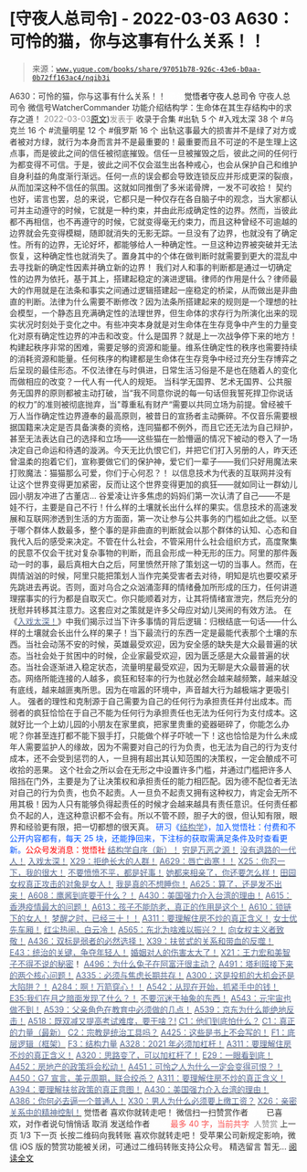 # [守夜人总司令] - 2022-03-03 A630：可怜的猫，你与这事有什么关系！！

> 来源：[`www.yuque.com/books/share/97051b78-926c-43e6-b0aa-0b72ff163ac4/nqib3i`](https://www.yuque.com/books/share/97051b78-926c-43e6-b0aa-0b72ff163ac4/nqib3i)

<ne-p id="520f42f3293818f927861ebbd5b15da4_p_0" data-lake-id="520f42f3293818f927861ebbd5b15da4_p_0"><ne-text id="ub4dbd004" style="color: rgb(51, 51, 51);">A630：可怜的猫，你与这事有什么关系！！</ne-text></ne-p> <ne-p id="0844cb7cc768c50a52353331360b718c" data-lake-id="0844cb7cc768c50a52353331360b718c"><ne-text id="uc3c34cba" ne-fontsize="12" style="color: rgb(255, 255, 255);">原创</ne-text><ne-text id="ua3c1c9d7" ne-fontsize="14">觉悟者</ne-text><ne-text id="uadc6a1b3" ne-fontsize="14">守夜人总司令</ne-text></ne-p> <ne-p id="6ffd7cec4df64cbe719e8b165bf5cf35" data-lake-id="6ffd7cec4df64cbe719e8b165bf5cf35"><ne-text id="ud23ec61b" ne-fontsize="14" ne-bold="true" style="color: rgb(51, 51, 51);">守夜人总司令</ne-text></ne-p> <ne-p id="dc72c771ef7e68fcede673ba8ebb58c3" data-lake-id="dc72c771ef7e68fcede673ba8ebb58c3"><ne-text id="u0730d300" ne-fontsize="14" style="color: rgb(51, 51, 51);">微信号</ne-text><ne-text id="u430831ee" ne-fontsize="14" style="color: rgb(51, 51, 51);">WatcherCommander</ne-text></ne-p> <ne-p id="2dac4b4a1babe35cedda2cdd96b0d641" data-lake-id="2dac4b4a1babe35cedda2cdd96b0d641"><ne-text id="ub09ddc6a" ne-fontsize="14" style="color: rgb(51, 51, 51);">功能介绍</ne-text><ne-text id="uf7036435" ne-fontsize="14" style="color: rgb(51, 51, 51);">结构学：生命体在其生存结构中的求存之道！</ne-text></ne-p> <ne-p id="5cba30bea31ad547f5fcf7355c0d5cb4" data-lake-id="5cba30bea31ad547f5fcf7355c0d5cb4"><ne-text id="u81d6ee30" style="color: rgb(140, 140, 140);">2022-03-03</ne-text>[<ne-text id="u24da3e17" ne-fontsize="14">原文</ne-text>](https://mp.weixin.qq.com/s?__biz=MzAxNDk1NjI2Mw==&mid=2247488029&idx=1&sn=619c8f4d44a3f258b852e70b77cc4351&chksm=9b8a3195acfdb883545d63fc58ef28e77a225ac1a4e3d41cc6c50cdd136a86c04bffffe2b744#rd))<ne-text id="u87163b32" ne-fontsize="14" style="color: rgb(140, 140, 140);">发表于</ne-text></ne-p> <ne-p id="6db6e75099929322ff364fa05231430b" data-lake-id="6db6e75099929322ff364fa05231430b"><ne-text id="u413ba9b8" style="color: rgb(51, 51, 51);">收录于合集</ne-text></ne-p> <ne-p id="4d1a7446f5f7c93103ebdc7a1a3c4e03" data-lake-id="4d1a7446f5f7c93103ebdc7a1a3c4e03"><ne-text id="u93b9dbf1" style="color: rgb(51, 51, 51);">#出轨 5 个</ne-text></ne-p> <ne-p id="34a3253ab8fe2bc04d2914e4eb00cdf9" data-lake-id="34a3253ab8fe2bc04d2914e4eb00cdf9"><ne-text id="u06a1f83f" style="color: rgb(51, 51, 51);">#入戏太深 38 个</ne-text></ne-p> <ne-p id="202a77453f6e3b0e65ff012fbcfe1e7c" data-lake-id="202a77453f6e3b0e65ff012fbcfe1e7c"><ne-text id="u877dfcc4" style="color: rgb(51, 51, 51);">#乌克兰 16 个</ne-text></ne-p> <ne-p id="df309b67de95d8e406c127c7702f5ad9" data-lake-id="df309b67de95d8e406c127c7702f5ad9"><ne-text id="u97ef31f0" style="color: rgb(51, 51, 51);">#流量明星 12 个</ne-text></ne-p> <ne-p id="d43c9367f88c8f3470459b3b587e4474" data-lake-id="d43c9367f88c8f3470459b3b587e4474"><ne-text id="u2fd0bdda" style="color: rgb(51, 51, 51);">#俄罗斯 16 个</ne-text></ne-p> <ne-p id="4e2fa2b7f66f6ee0772241fabf1621bc" data-lake-id="4e2fa2b7f66f6ee0772241fabf1621bc"><ne-text id="uf41022d5" style="color: rgb(51, 51, 51);">出轨这事最大的损害并不是绿了对方或者被对方绿，就行为本身而言并不是最重要的！最重要而且不可逆的不是生理上这点事，而是彼此之间的信任被彻底摧毁。信任一旦被摧毁之后，彼此之间的任何行为都变得不可信。于是，彼此之间不仅会滋生出各种戒心，也会从保护自己和维护自身利益的角度渐行渐远。任何一点的误会都会导致连锁反应并形成更深的裂痕，从而加深这种不信任的氛围。这就如同推倒了多米诺骨牌，一发不可收拾！</ne-text></ne-p> <ne-p id="0bb903aa3ae32de31c46c438b5f4afee" data-lake-id="0bb903aa3ae32de31c46c438b5f4afee"><ne-text id="uafc75b56" style="color: rgb(51, 51, 51);">契约也好，诺言也罢，总的来说，它都只是一种仅存在各自脑子中的观念，当大家都认可并主动遵守的时候，它就是一种约束，并由此形成确定性的边界。然而，当彼此都不再相信，也不再遵守的时候，它就变得毫无约束力，而且这种曾经不可逾越的边界就会先变得模糊，随即就消失的无影无踪。一旦没有了边界，也就没有了确定性。所有的边界，无论好坏，都能够给人一种确定性。一旦这种边界被突破并无法恢复，这种确定性也就消失了。置身其中的个体在做判断时就需要到更大的混乱中去寻找新的确定性因素并确立新的边界！</ne-text></ne-p> <ne-p id="7f5bf80edc6316646391cd0f4c534b1f" data-lake-id="7f5bf80edc6316646391cd0f4c534b1f"><ne-text id="u0a385e7a" style="color: rgb(51, 51, 51);">我们对人和事的判断都是通过一切确定性的边界为依托，基于其上，搭建起稳定的演进逻辑。律师的作用是什么？律师最大的作用就是在法条和事实之间通过逻辑搭建起一座稳定的桥梁，从而做出是非曲直的判断。法律为什么需要不断修改？因为法条所搭建起来的规则是一个理想的社会模型，一个静态且充满确定性的法理世界，但生命体的求存行为所演化出来的现实状况时刻处于变化之中。有些冲突本身就是对生命体在生存竞争中产生的力量变化对原有确定性边界的冲击和改变。什么是国界？就是上一次战争停下来的地方！</ne-text></ne-p> <ne-p id="5df09e3af8b66c386f827df89025b2ed" data-lake-id="5df09e3af8b66c386f827df89025b2ed"><ne-text id="u8553e8f1" style="color: rgb(51, 51, 51);">构建起秩序非常的困难，需要足够的资源和能量。维系住确定性的秩序也需要持续的消耗资源和能量。任何秩序的构建都是生命体在生存竞争中经过充分生存博弈之后呈现的最佳形态。不仅法律在与时俱进，日常生活习俗是不是也在随着人的变化而做相应的改变？一代人有一代人的规矩。</ne-text></ne-p> <ne-p id="6bbaf94fb5dad4d61ad691ce77c5197d" data-lake-id="6bbaf94fb5dad4d61ad691ce77c5197d"><ne-text id="u5b8cf484" style="color: rgb(51, 51, 51);">当科学无国界、艺术无国界、公共服务无国界的原则都被主动打破，当“我不同意你说的每一句话但我誓死捍卫你说话的权力”的准则被彻底抛弃，当"尊重私有财产“需要以共同立场为前提。曾经被千万人当作确定性边界遵奉的最高原则，被昔日的宣扬者主动撕碎。不仅音乐需要根据国籍来决定是否具备演奏的资格，连同猫都不例外，而且它还无法为自己辩护，甚至无法表达自己的选择和立场——这些猫在一脸懵逼的情况下被动的卷入了一场决定自己命运和待遇的漩涡。今天无比仇恨它们，并把它们打入另册的人，昨天还曾温柔的抱着它们，宣称要做它们的保护神，爱它们一辈子——我们只好用魔法来打败魔法：猫猫那么可爱，你们于心何忍？！</ne-text></ne-p> <ne-p id="d9fff85a52e02e0db87df3d3eabd4d1e" data-lake-id="d9fff85a52e02e0db87df3d3eabd4d1e"><ne-text id="ud9bb81ab" style="color: rgb(51, 51, 51);">以信息技术为代表的互联网并没有让这个世界变得更加紧密，反而让这个世界变得更加的疯狂——就如同让一群幼儿园小朋友冲进了古董店… 谷爱凌让许多焦虑的妈妈们第一次认清了自己——不是娃不行，主要是自己不行！什么样的土壤就长出什么样的果实。信息技术的高速发展和互联网渗透到生活的方方面面，第一次让参与公共事务的门槛如此之低。以至于哪个群体人数最多，整个事的是非曲直的判断就会以那个群体的认知、心态和自我代入后的感受来决定。不管在什么社会，不管采用什么社会组织方式，高度聚集的民意不仅会干扰对复杂事物的判断，而且会形成一种无形的压力。阿里的那件轰动一时的事，最后真相大白之后，阿里愤然开除了策划这一切的当事人。然而，在舆情汹汹的时候，阿里只能把策划人当作完美受害者去对待，明知是坑也要咬紧牙先跳进去再说。否则，面对乌合之众汹涌澎拜的情绪叠加所形成的压力，任何讲道理摆事实的行为都是自取灭亡。你只能顺着对方，让其将情绪宣泄完，然后充分的抚慰并转移其注意力。这套应对之策就是许多父母应对幼儿哭闹的有效方法。</ne-text></ne-p> <ne-p id="36c2706f77af751d9d40df75033ad773" data-lake-id="36c2706f77af751d9d40df75033ad773"><ne-text id="ueeaed3aa" style="color: rgb(51, 51, 51);">在《</ne-text>[<ne-text id="u9bead758" style="color: rgb(87, 107, 149);">入戏太深！</ne-text>](http://mp.weixin.qq.com/s?__biz=MzAxNDk1NjI2Mw==&mid=2247487984&idx=1&sn=276185c4fdbe1fc66bd1bb24b169c1f6&chksm=9b8a3278acfdbb6e68f9fed9df39f502057711afbe9ed0f4c5bf89a1ae57382eae78bc8741e6&scene=21#wechat_redirect)<ne-text id="uab720b3c" style="color: rgb(51, 51, 51);">》中我们揭示过当下许多事情的背后逻辑：归根结底一句话——什么样的土壤就会长出什么样的果子！当下最流行的东西一定是最能代表那个土壤的东西。当社会动荡不安的时候，英雄最受欢迎，因为安全感的缺失是大众最普遍的状态。当社会处于贫困中的时候，企业家最受欢迎，因为匮乏感是大众最普遍的状态。当社会逐渐进入稳定状态，流量明星最受欢迎，因为无聊是大众最普遍的状态。网络所能连接的人越多，疯狂和轻率的行为也就必然会越来越频繁，越来越没有底线，越来越匪夷所思。因为在喧嚣的环境中，声音越大行为越极端才更吸引人。</ne-text></ne-p> <ne-p id="7ee505ffa13d37ddb45052e2ddf26347" data-lake-id="7ee505ffa13d37ddb45052e2ddf26347"><ne-text id="u909c0ff4" style="color: rgb(51, 51, 51);">强者的理性和克制源于自己需要为自己的任何行为承担责任并付出成本。而弱者的疯狂恰恰在于自己不能为任何行为承担责任也无法为任何行为支付成本。这就好比一个上幼儿园的小朋友在家里疯，把家里贵重的瓷器砸碎了，你能怎么办呢？你甚至连打都不能下狠手打，只能做个样子吓唬一下！这也恰恰是为什么未成年人需要监护人的缘故，因为不需要对自己的行为负责，也无法为自己的行为支付成本，还不会受到惩罚的人，一旦拥有超出其认知范围的决策权，一定会酿成不可收拾的恶果。</ne-text></ne-p> <ne-p id="55b5a795d724a3ddc9a06f91112d7745" data-lake-id="55b5a795d724a3ddc9a06f91112d7745"><ne-text id="u9a6a805c" style="color: rgb(51, 51, 51);">这个社会之所以会在无形之中设置许多门槛，并通过门槛把许多人阻挡在门外，主要是为了让决策权和承担责任的能力相匹配。因为德不配位者无法对自己的行为负责，也负不起责。人一旦负不起责又拥有这种权力，肯定会无所不用其极！因为人只有能够负得起责任的时候才会越来越具有责任意识。任何责任都负不起的人，连这种意识都不会有。所以不管不顾，胆子大的很，但认知有限，眼界和经验更有限，把一切都想的很天真。</ne-text></ne-p> <ne-p id="2a0c200125d819f328b4acfa6b80076d" data-lake-id="2a0c200125d819f328b4acfa6b80076d"><ne-text id="udccfc202" ne-bold="true" style="color: rgb(0, 82, 255);">研习《</ne-text>[<ne-text id="u9c358f31" ne-bold="true" style="color: rgb(87, 107, 149);">结构学</ne-text>](https://mp.weixin.qq.com/mp/appmsgalbum?action=getalbum&album_id=1318317199878225920&__biz=MzAxNDk1NjI2Mw==#wechat_redirect)<ne-text id="u8a9f02c6" ne-bold="true" style="color: rgb(0, 82, 255);">》，加入觉悟社：付费和不公开内容都有，每天 25 块，还能挣回来，下注标的获取需满足条件及时查看更新。</ne-text><ne-text id="u20dcc651" ne-bold="true" style="color: rgb(255, 0, 0);">公众号发消息：觉悟社</ne-text></ne-p>  <ne-p id="aeb85db90de8a4fb8e751821fc8b4bd9" data-lake-id="aeb85db90de8a4fb8e751821fc8b4bd9"><ne-card data-card-name="image" data-card-type="inline" id="wf4Tv" data-event-boundary="card" style="color: rgb(51, 51, 51);"><ne-p id="e754ba1e2df55728c5d4883c30a10b8c" data-lake-id="e754ba1e2df55728c5d4883c30a10b8c">[<ne-text id="u1e559414" ne-bold="true" style="color: rgb(87, 107, 149);">结构学自序（新）！</ne-text>](http://mp.weixin.qq.com/s?__biz=MzIzMDYwOTM0Mg==&mid=2247485283&idx=1&sn=aa2b8554b8e5040f8f959636feaa06a3&chksm=e8b19fb2dfc616a430aa381b8da0815311244e694a69809cd92d0602ac34cfe5f1f419b3745e&scene=21#wechat_redirect)</ne-p> <ne-p id="731a10e8ee47ba465cd5047ccc023e36" data-lake-id="731a10e8ee47ba465cd5047ccc023e36">[<ne-text id="u943d32a9" style="color: rgb(87, 107, 149);">穷是万恶之源！</ne-text>](http://mp.weixin.qq.com/s?__biz=MzAxNDk1NjI2Mw==&mid=2247483823&idx=1&sn=e54ebe9891b302dc0bf1815c76ccf8b7&chksm=9b8a2227acfdab31a05e273addd9159d4b8263d58d3c58bf214841c8189157519719c3427306&scene=21#wechat_redirect)</ne-p> <ne-p id="eb189b3096fd426f812d4ab6ba824afd" data-lake-id="eb189b3096fd426f812d4ab6ba824afd">[<ne-text id="u0fd405b6" style="color: rgb(87, 107, 149);">没有退路的一代人！</ne-text>](http://mp.weixin.qq.com/s?__biz=MzAxNDk1NjI2Mw==&mid=2247486533&idx=1&sn=a0d5cce0656aad467148e0642eb85a00&chksm=9b8a2fcdacfda6db79857186e953a089baf1fb678b2b071cf101c5a26e7fb9768474c94243ca&scene=21#wechat_redirect)</ne-p> <ne-p id="c6b21d97b96cefceaad362975cdf49c9" data-lake-id="c6b21d97b96cefceaad362975cdf49c9">[<ne-text id="u69c502ad" style="color: rgb(87, 107, 149);">入戏太深！</ne-text>](http://mp.weixin.qq.com/s?__biz=MzAxNDk1NjI2Mw==&mid=2247487984&idx=1&sn=276185c4fdbe1fc66bd1bb24b169c1f6&chksm=9b8a3278acfdbb6e68f9fed9df39f502057711afbe9ed0f4c5bf89a1ae57382eae78bc8741e6&scene=21#wechat_redirect)</ne-p> <ne-p id="76486a221db296df08873948774b4d85" data-lake-id="76486a221db296df08873948774b4d85">[<ne-text id="uc746033d" style="color: rgb(87, 107, 149);">X29：拒绝长大的人群！</ne-text>](http://mp.weixin.qq.com/s?__biz=MzAxNDk1NjI2Mw==&mid=2247487734&idx=1&sn=406322eea52d5ed24ebaf979fdf714c1&chksm=9b8a337eacfdba688c7e6a511a417ec4d9a03b13d1bdb5c91e6ef37e9a7b747460354e0b0e8e&scene=21#wechat_redirect)</ne-p> <ne-p id="40303a3002c1bf21d1f7d3f2e106de21" data-lake-id="40303a3002c1bf21d1f7d3f2e106de21">[<ne-text id="u1ada1400" style="color: rgb(87, 107, 149);">A629：唇亡齿寒！！</ne-text>](http://mp.weixin.qq.com/s?__biz=MzAxNDk1NjI2Mw==&mid=2247488002&idx=1&sn=2bc6a839026786526244b30eee446608&chksm=9b8a318aacfdb89ca6cf38266047c892293a5fe4e767b883a7626a5a523e8b6d50d35e1e2b7f&scene=21#wechat_redirect)</ne-p> <ne-p id="b1bda57fe473ca351ffe4e96c6f97ebf" data-lake-id="b1bda57fe473ca351ffe4e96c6f97ebf">[<ne-text id="u7262b8d1" ne-bold="true" style="color: rgb(87, 107, 149);">X25：你忍一下，我的很大！</ne-text>](http://mp.weixin.qq.com/s?__biz=MzAxNDk1NjI2Mw==&mid=2247487691&idx=1&sn=25bf18fb0375ec81c4b02f06b4829131&chksm=9b8a3343acfdba55113abce1ada59a203e08f7fee28d62767bfede2ce6e1bf3ace451af06adf&scene=21#wechat_redirect)</ne-p> <ne-p id="30e748eff9035a6ec7e98f83d6619d51" data-lake-id="30e748eff9035a6ec7e98f83d6619d51">[<ne-text id="u5ca49da6" ne-bold="true" style="color: rgb(87, 107, 149);">不要愤愤不平，都是好事！</ne-text>](http://mp.weixin.qq.com/s?__biz=MzAxNDk1NjI2Mw==&mid=2247487130&idx=1&sn=b21138d85455f5692aaf039038c78342&chksm=9b8a2d12acfda404a2b67fe4d446ee0f2805ad64a8b8004902934600fd731191e140df6ac19a&scene=21#wechat_redirect)</ne-p> <ne-p id="bc92365e8ff1c471e53b24513a4b4f2b" data-lake-id="bc92365e8ff1c471e53b24513a4b4f2b">[<ne-text id="u94a551e9" ne-bold="true" style="color: rgb(87, 107, 149);">她都来相亲了，你还要怎么样！</ne-text>](http://mp.weixin.qq.com/s?__biz=MzAxNDk1NjI2Mw==&mid=2247486952&idx=1&sn=698aec6916d2eca5e758c25c4c634346&chksm=9b8a2e60acfda776b80a4f2f0d5c2fe4921fc821cdf029fa9d2fdc52fd708fc5a0b980d5d3d0&scene=21#wechat_redirect)</ne-p> <ne-p id="5e18e782dd64766e86f48039ebc3cd7b" data-lake-id="5e18e782dd64766e86f48039ebc3cd7b">[<ne-text id="u99e503ea" ne-bold="true" style="color: rgb(87, 107, 149);">田园女权真正攻击的对象是女人！</ne-text>](http://mp.weixin.qq.com/s?__biz=MzIzMDYwOTM0Mg==&mid=2247486412&idx=1&sn=5dd3e8b2a759838d739e6d61ebab2eab&chksm=e8b1931ddfc61a0bf6f81cd2a9a9232ea8ce86528a8eea66c6635180e8678b819ebb38b4cb86&scene=21#wechat_redirect)</ne-p> <ne-p id="16bc1c90374019a7c71e82437e043f0f" data-lake-id="16bc1c90374019a7c71e82437e043f0f">[<ne-text id="u735ad202" style="color: rgb(87, 107, 149);">我是真的不想睡你！</ne-text>](http://mp.weixin.qq.com/s?__biz=MzAxNDk1NjI2Mw==&mid=2247487023&idx=1&sn=66d63e9f199deee86afff0f76a959c91&chksm=9b8a2da7acfda4b17ebf27c87c446049d0b8c557303b850a69ac971d8cdfcc91e41c0e6d3fcb&scene=21#wechat_redirect)</ne-p> <ne-p id="a3d0d872b49a30cf93e089045741030f" data-lake-id="a3d0d872b49a30cf93e089045741030f">[<ne-text id="u786dc737" style="color: rgb(87, 107, 149);">A625：算了，还是发不出来！</ne-text>](http://mp.weixin.qq.com/s?__biz=MzAxNDk1NjI2Mw==&mid=2247487977&idx=1&sn=83a4d537e28179a0d42a336b85887ad2&chksm=9b8a3261acfdbb77501a7b03e6f73dbe48a619a00c8248765b96d8a8e3fde46ae910c0e74d78&scene=21#wechat_redirect)</ne-p> <ne-p id="7b41c53e46b2afc46ccbd14d857b2a5c" data-lake-id="7b41c53e46b2afc46ccbd14d857b2a5c">[<ne-text id="u1179d961" ne-bold="true" style="color: rgb(87, 107, 149);">A608：鹰酱到底要干什么？！</ne-text>](http://mp.weixin.qq.com/s?__biz=MzAxNDk1NjI2Mw==&mid=2247487921&idx=1&sn=926fce56b2c5e3254a86e76db23f3889&chksm=9b8a3239acfdbb2ff9b21b311f3433485f77c1122f920b2a3e3e2df4c7f2cefbbb3caa144e74&scene=21#wechat_redirect)</ne-p> <ne-p id="2498bdacb357d0507f9b821ee9467dd6" data-lake-id="2498bdacb357d0507f9b821ee9467dd6">[<ne-text id="uc206a9de" ne-bold="true" style="color: rgb(87, 107, 149);">A430：美国强力介入台湾的理由！</ne-text>](http://mp.weixin.qq.com/s?__biz=MzIzMDYwOTM0Mg==&mid=2247486587&idx=1&sn=e14d4403bb13c441596f09add1b5f27c&chksm=e8b194aadfc61dbcab0c1d70249910161f8c77b0163ac8278dfe5c2f817d2bb2a3ac3e7ddf89&scene=21#wechat_redirect)</ne-p> <ne-p id="f90deecc5922cd98d1bdee6771668e7b" data-lake-id="f90deecc5922cd98d1bdee6771668e7b">[<ne-text id="u241619e0" style="color: rgb(87, 107, 149);">A615：香港疫情最大的问题！</ne-text>](http://mp.weixin.qq.com/s?__biz=MzIzMDYwOTM0Mg==&mid=2247487032&idx=1&sn=285203d189979ccdc43a179a70015a7c&chksm=e8b196e9dfc61fff80a766e4f9b7d3751ea07edc5dc634e9a72d932ad5bcbe13dd62aab971d2&scene=21#wechat_redirect)</ne-p> <ne-p id="526221cec7cff7c208ac202d66ec1d55" data-lake-id="526221cec7cff7c208ac202d66ec1d55">[<ne-text id="u00df080e" ne-bold="true" style="color: rgb(87, 107, 149);">A613：孩子不能防老，真正的作用是这个！</ne-text>](http://mp.weixin.qq.com/s?__biz=MzIzMDYwOTM0Mg==&mid=2247487023&idx=1&sn=3370d17aaf4a8f046e2ebaa995200c87&chksm=e8b196fedfc61fe84dbfe4353d88b51f3077fc0ff82a1446e52742bce73e561b0e8ff1d113a3&scene=21#wechat_redirect)</ne-p> <ne-p id="8b39a0f6d277fed6a07f728c96a2e866" data-lake-id="8b39a0f6d277fed6a07f728c96a2e866">[<ne-text id="ua38127f5" style="color: rgb(87, 107, 149);">A610：锁链下的女人！</ne-text>](http://mp.weixin.qq.com/s?__biz=MzIzMDYwOTM0Mg==&mid=2247487017&idx=1&sn=15141e99a4d301e876545d4c7fdaac94&chksm=e8b196f8dfc61feee1de6b14ce74c2cf712b6d598a09c505a42b7b970267c3100769960def05&scene=21#wechat_redirect)</ne-p> <ne-p id="175d47b96c5afb14b3889e1d4d246c9e" data-lake-id="175d47b96c5afb14b3889e1d4d246c9e">[<ne-text id="u88540898" ne-bold="true" style="color: rgb(87, 107, 149);">梦醒之时，已经三十！</ne-text>](http://mp.weixin.qq.com/s?__biz=MzIzMDYwOTM0Mg==&mid=2247484378&idx=1&sn=e3a058584a13d7a5267315113964280d&chksm=e8b19b0bdfc6121df4af4b77d2d826fd0f4132ccfdee48132ce8cf86eb1ba45b898be83d1dc7&scene=21#wechat_redirect)[<ne-text id="u937cee2e" style="color: rgb(87, 107, 149);">！</ne-text>](http://mp.weixin.qq.com/s?__biz=MzAxNDk1NjI2Mw==&mid=2247486952&idx=1&sn=698aec6916d2eca5e758c25c4c634346&chksm=9b8a2e60acfda776b80a4f2f0d5c2fe4921fc821cdf029fa9d2fdc52fd708fc5a0b980d5d3d0&scene=21#wechat_redirect)</ne-p> <ne-p id="419617a5b324d41f7b6f1d3511efdbc5" data-lake-id="419617a5b324d41f7b6f1d3511efdbc5">[<ne-text id="u33a78859" ne-bold="true" style="color: rgb(87, 107, 149);">A311：要理解住房不炒的真正含义！</ne-text>](http://mp.weixin.qq.com/s?__biz=MzIzMDYwOTM0Mg==&mid=2247484959&idx=1&sn=090583ec50bfd9febec1de463c2672f6&chksm=e8b19ecedfc617d8629080f6745c8de013cfe875de26eef6767b2d5c10782650223ed15f807b&scene=21#wechat_redirect)</ne-p> <ne-p id="2789156259b9e9e9ac7bfd3794476b92" data-lake-id="2789156259b9e9e9ac7bfd3794476b92">[<ne-text id="u90a7acb0" style="color: rgb(87, 107, 149);">女士优先车厢！</ne-text>](http://mp.weixin.qq.com/s?__biz=MzAxNDk1NjI2Mw==&mid=2247487729&idx=1&sn=eb26eb14541fcabb690d3ad4556d6ac0&chksm=9b8a3379acfdba6f1fb9bf4c1884dea0da63edaa02a088ce8bb554aa9b1cf845897e7a22f6fd&scene=21#wechat_redirect)</ne-p> <ne-p id="73004214d565b0f553285a9ab2dd556f" data-lake-id="73004214d565b0f553285a9ab2dd556f">[<ne-text id="u6940d879" ne-bold="true" style="color: rgb(87, 107, 149);">红尘热闹，白云冷！</ne-text>](http://mp.weixin.qq.com/s?__biz=MzAxNDk1NjI2Mw==&mid=2247486913&idx=1&sn=6b387c24eb6d5e30ed150e13eded77a1&chksm=9b8a2e49acfda75fdfcfe0a7770792cdd85568a9ecb1bd9b67508b29df853aaba08bf27356d5&scene=21#wechat_redirect)</ne-p> <ne-p id="97cc37f626c92b89e99409f266e61bc3" data-lake-id="97cc37f626c92b89e99409f266e61bc3">[<ne-text id="u6f78f326" style="color: rgb(87, 107, 149);">A565：东北为啥难以振兴？！</ne-text>](http://mp.weixin.qq.com/s?__biz=MzAxNDk1NjI2Mw==&mid=2247487834&idx=1&sn=15ef2b4f3f81c4a67f5bc0256f5cb776&chksm=9b8a32d2acfdbbc4cd9c76535f994c4bb53ad6b3e74f367231b7e7465a88541ec7bb77237c42&scene=21#wechat_redirect)</ne-p> <ne-p id="f0f283321efbe82a311782ee0b126106" data-lake-id="f0f283321efbe82a311782ee0b126106">[<ne-text id="u06bcfbe0" style="color: rgb(87, 107, 149);">向女权主义者致敬！</ne-text>](http://mp.weixin.qq.com/s?__biz=MzIzMDYwOTM0Mg==&mid=2247485914&idx=1&sn=cb260e0cec6b1e24661013278d412581&chksm=e8b1910bdfc6181d9f5f293493e2505dcec25647d0521d5ec62f92be5e32c04d0927583b6eb1&scene=21#wechat_redirect)</ne-p> <ne-p id="d08a5b03314c3683a40d7ece7fd57a05" data-lake-id="d08a5b03314c3683a40d7ece7fd57a05">[<ne-text id="u6ac19568" ne-bold="true" style="color: rgb(87, 107, 149);">A436：双标是弱者的必然选择！</ne-text>](http://mp.weixin.qq.com/s?__biz=MzIzMDYwOTM0Mg==&mid=2247485909&idx=1&sn=c64a96a6f11c7ff756ce005441035200&chksm=e8b19104dfc61812546950789d22fe83ba04b34c72337fb6dc6041ec4dfa6c2c9ec3005f80c5&scene=21#wechat_redirect)</ne-p> <ne-p id="c6638a6eb4f8ce7fced01808c26c93b8" data-lake-id="c6638a6eb4f8ce7fced01808c26c93b8">[<ne-text id="u2885af64" style="color: rgb(87, 107, 149);">X39：扶贫式的关系和带血的反噬！</ne-text>](http://mp.weixin.qq.com/s?__biz=MzAxNDk1NjI2Mw==&mid=2247487823&idx=1&sn=2add0df28f12101176ece7bbdd18f01b&chksm=9b8a32c7acfdbbd1c06dcbfe21683ef82c6770a1ca7f1035833f7a6683dba546fced92103560&scene=21#wechat_redirect)</ne-p> <ne-p id="4ce4c927156768395a7a5691959cda56" data-lake-id="4ce4c927156768395a7a5691959cda56">[<ne-text id="u51f2078f" style="color: rgb(87, 107, 149);">E43：统治的关键，争夺年轻人！</ne-text>](http://mp.weixin.qq.com/s?__biz=MzAxNDk1NjI2Mw==&mid=2247487815&idx=1&sn=84f963d6fb37f4f4ae70bb92b60488ae&chksm=9b8a32cfacfdbbd9aeb7089e2d38899684a97159afe1b1f220e3ca472cc321442bf52e5606dd&scene=21#wechat_redirect)</ne-p> <ne-p id="93e2723c5f5370d486aff3daf216255e" data-lake-id="93e2723c5f5370d486aff3daf216255e">[<ne-text id="u1291b5a4" style="color: rgb(87, 107, 149);">婚姻对人的伤害太大了！</ne-text>](http://mp.weixin.qq.com/s?__biz=MzAxNDk1NjI2Mw==&mid=2247487796&idx=1&sn=d28ec342a60e8f8e74c96b548770eb7d&chksm=9b8a32bcacfdbbaaa3c33780116e1353dadb8f5bcdc93ce019a77554980c845e8319c4f432b4&scene=21#wechat_redirect)</ne-p> <ne-p id="4b82443c31d198d940f1438d72f86515" data-lake-id="4b82443c31d198d940f1438d72f86515">[<ne-text id="u5e27d7d3" style="color: rgb(87, 107, 149);">X21：王力宏和美智子不得不说的秘密</ne-text>](http://mp.weixin.qq.com/s?__biz=MzAxNDk1NjI2Mw==&mid=2247487666&idx=1&sn=433b7a0997c277c09f3605796de5551e&chksm=9b8a333aacfdba2c584b5a5d0dacbd731be4e8789e0f949f8b2ea15507f108b465eb9e3ceafb&scene=21#wechat_redirect)<ne-text id="u736a57aa" style="color: rgb(51, 51, 51);">！</ne-text></ne-p> <ne-p id="fc8512f22a72d2e79d77506f3cf2fab3" data-lake-id="fc8512f22a72d2e79d77506f3cf2fab3">[<ne-text id="ue176e8c3" ne-bold="true" style="color: rgb(87, 107, 149);">A496：为什么兔子在阿富汗很主动？</ne-text>](http://mp.weixin.qq.com/s?__biz=MzIzMDYwOTM0Mg==&mid=2247486278&idx=1&sn=40d09857088bebd3c70bec1c7a500f06&chksm=e8b19397dfc61a810125242c8e395330f934390eb50bd54053ecd3f31ddc91de4e429c0f693a&scene=21#wechat_redirect)</ne-p> <ne-p id="b76d7fd49b0d062556573ff7ddf3abfc" data-lake-id="b76d7fd49b0d062556573ff7ddf3abfc">[<ne-text id="u8305079b" ne-bold="true" style="color: rgb(87, 107, 149);">A491：塔利班接下来的两个核心问题！</ne-text>](http://mp.weixin.qq.com/s?__biz=MzAxNDk1NjI2Mw==&mid=2247487097&idx=1&sn=fd7abf4ba489928b7b810d20cbec7dc9&chksm=9b8a2df1acfda4e7ce05f7c03df131e9d266d960945c436b89b871744b21cc352bf3cb668486&scene=21#wechat_redirect)</ne-p> <ne-p id="73fbd40fc4b596cc45a80f8b122d39e9" data-lake-id="73fbd40fc4b596cc45a80f8b122d39e9">[<ne-text id="uafd42daa" ne-bold="true" style="color: rgb(87, 107, 149);">A335：必须与焦虑长期共存！</ne-text>](http://mp.weixin.qq.com/s?__biz=MzIzMDYwOTM0Mg==&mid=2247485165&idx=1&sn=f3f0957c63fa549b288f00c8b117162e&chksm=e8b19e3cdfc6172a188000afd2b522144a04ba774169824cad2067d93b5365537ff0644f6b9f&scene=21#wechat_redirect)</ne-p> <ne-p id="2415574e180ab32b6a4e1b719c9a6c8d" data-lake-id="2415574e180ab32b6a4e1b719c9a6c8d">[<ne-text id="u68e9c1ba" ne-bold="true" style="color: rgb(87, 107, 149);">A300：这是投机的大机会还是大陷阱？！</ne-text>](http://mp.weixin.qq.com/s?__biz=MzIzMDYwOTM0Mg==&mid=2247484882&idx=1&sn=b103029f41e3aede94e1a45d035cd9ac&chksm=e8b19d03dfc614153863f37ca3f9204b451e2c02ad5ca8680c120e2458e628e5329c76b2d42c&scene=21#wechat_redirect)</ne-p> <ne-p id="b02c1d1fe9a8db2db7763bbedf03e91f" data-lake-id="b02c1d1fe9a8db2db7763bbedf03e91f">[<ne-text id="u375427c7" ne-bold="true" style="color: rgb(87, 107, 149);">A284：啊！万箭穿心！！</ne-text>](http://mp.weixin.qq.com/s?__biz=MzIzMDYwOTM0Mg==&mid=2247484966&idx=1&sn=a814f2c1b14425d45f9921f7c08bcec5&chksm=e8b19ef7dfc617e131146f6675328e5088faaae0daa64da92af48b28c8cf19aedceb7a43e40b&scene=21#wechat_redirect)</ne-p> <ne-p id="a21a8f041b2c5d82588d4d9a85814f8e" data-lake-id="a21a8f041b2c5d82588d4d9a85814f8e">[<ne-text id="ua2d563f0" ne-bold="true" style="color: rgb(87, 107, 149);">A542：从现在开始，抓紧手中的钱！</ne-text>](http://mp.weixin.qq.com/s?__biz=MzIzMDYwOTM0Mg==&mid=2247486640&idx=1&sn=a96afa7d2b698e33240735ea8d7671f7&chksm=e8b19461dfc61d77a4afce11ecc7558b8d7ff5d495a78bcb609e3eed5c70bcbed5f3d6a66023&scene=21#wechat_redirect)</ne-p> <ne-p id="2ca1e0e69d57761bb23c1674a7acd547" data-lake-id="2ca1e0e69d57761bb23c1674a7acd547">[<ne-text id="u54f9a221" ne-bold="true" style="color: rgb(87, 107, 149);">E35:我们在月之暗面发现了什么？！</ne-text>](http://mp.weixin.qq.com/s?__biz=MzIzMDYwOTM0Mg==&mid=2247486632&idx=1&sn=170aeff87eb36dce354c8b2437f4b27f&chksm=e8b19479dfc61d6f08e6492954a528f20387fe2fa925747cf2b504d2bc69084f24495e972e41&scene=21#wechat_redirect)</ne-p> <ne-p id="488519ddb85a93919ee30b0bf806b1e4" data-lake-id="488519ddb85a93919ee30b0bf806b1e4">[<ne-text id="u37d1b429" style="color: rgb(87, 107, 149);">不要沉迷于抽象的东西！</ne-text>](http://mp.weixin.qq.com/s?__biz=MzAxNDk1NjI2Mw==&mid=2247487527&idx=1&sn=e24c2dd98e5f9883c8dce2a1e7bb80df&chksm=9b8a33afacfdbab921e90b3eafc3618176a35da53c53bb51f2ef2f9a98e87d05949a4b0ad69b&scene=21#wechat_redirect)</ne-p> <ne-p id="608015a5cb07b8ba5d600b8dd59f9e2b" data-lake-id="608015a5cb07b8ba5d600b8dd59f9e2b">[<ne-text id="u6cc83fa7" ne-bold="true" style="color: rgb(87, 107, 149);">A543：元宇宙也做不到！</ne-text>](http://mp.weixin.qq.com/s?__biz=MzAxNDk1NjI2Mw==&mid=2247487476&idx=1&sn=2e2f159d365f00117f8fd47d3ca062f9&chksm=9b8a2c7cacfda56a80b9243d42bc5faabe4622c27fb4f3edad16ca5de7242a9c1345056ee461&scene=21#wechat_redirect)</ne-p> <ne-p id="1c1a63dc9c4d3a19cb593eb47ab35acb" data-lake-id="1c1a63dc9c4d3a19cb593eb47ab35acb">[<ne-text id="u73b9145e" ne-bold="true" style="color: rgb(87, 107, 149);">A539：父亲角色在教育中必须做的几点！</ne-text>](http://mp.weixin.qq.com/s?__biz=MzAxNDk1NjI2Mw==&mid=2247487582&idx=1&sn=f4bac1092e8f45f6a86e662d8a68d556&chksm=9b8a33d6acfdbac0b4e01232406db5e9a315180b66b1bc830f17231f167d515d33408ff727b6&scene=21#wechat_redirect)</ne-p> <ne-p id="f2c093f44593a5b0a0131ff9956a7581" data-lake-id="f2c093f44593a5b0a0131ff9956a7581">[<ne-text id="udeada7f1" ne-bold="true" style="color: rgb(87, 107, 149);">A539：京东为什么能绝地反击！</ne-text>](http://mp.weixin.qq.com/s?__biz=MzIzMDYwOTM0Mg==&mid=2247486752&idx=1&sn=3a967e3288db5b7d924e36914086e534&chksm=e8b195f1dfc61ce7c971386eb678d7da286167d0f52fdd51989049844b0a550cc58e00552d2e&scene=21#wechat_redirect)</ne-p> <ne-p id="2fd68b7047f9da225a91d4632f03d376" data-lake-id="2fd68b7047f9da225a91d4632f03d376">[<ne-text id="u1fef9935" ne-bold="true" style="color: rgb(87, 107, 149);">A518：既双减又提高考试难度，要干啥？!</ne-text>](http://mp.weixin.qq.com/s?__biz=MzIzMDYwOTM0Mg==&mid=2247486528&idx=1&sn=837ef39e3c0b47ac84d5096690555ae7&chksm=e8b19491dfc61d87292daf575c1e7c95b3f0543f313b65c7ad4ab369603833704304ec7451d7&scene=21#wechat_redirect)</ne-p> <ne-p id="9e0df9a75abbbbf016ac48b88f0c0d06" data-lake-id="9e0df9a75abbbbf016ac48b88f0c0d06">[<ne-text id="u1ae80d24" style="color: rgb(87, 107, 149);">C1：他们到底怕什么？</ne-text>](http://mp.weixin.qq.com/s?__biz=MzAxNDk1NjI2Mw==&mid=2247483898&idx=1&sn=1b0a50386e9e89d2750dec717236f0aa&chksm=9b8a2272acfdab64235b35ee5e91b8cac6172144207251636e1345fc570aa1601f59eff7f442&scene=21#wechat_redirect)</ne-p> <ne-p id="31dcd53b5a42948784f69f26e06589d5" data-lake-id="31dcd53b5a42948784f69f26e06589d5">[<ne-text id="u6c422f01" style="color: rgb(87, 107, 149);">C1：真正的力量（最新）</ne-text>](http://mp.weixin.qq.com/s?__biz=MzAxNDk1NjI2Mw==&mid=2247485209&idx=1&sn=d7b335d2c9632363c72de85ce7834b3e&chksm=9b8a2491acfdad87ae308d74534ec4def57980a2b1db88ffe56ac03e4d76ea55e7eab2343097&scene=21#wechat_redirect)</ne-p> <ne-p id="f62c9555548ddf9d6e5d2d0232da07f4" data-lake-id="f62c9555548ddf9d6e5d2d0232da07f4">[<ne-text id="u6d496f65" style="color: rgb(87, 107, 149);">C2：宗教是统治工具吗？</ne-text>](http://mp.weixin.qq.com/s?__biz=MzAxNDk1NjI2Mw==&mid=2247483901&idx=1&sn=f5d9f8c7bd84370c79adae921351e813&chksm=9b8a2275acfdab63fde093d76ff82e01d0e2fd43ea675f77fd17fd51a15873d4d10499f5338d&scene=21#wechat_redirect)</ne-p> <ne-p id="45298d9e92f19b3022638eecbaccd630" data-lake-id="45298d9e92f19b3022638eecbaccd630">[<ne-text id="u26ca6fc4" ne-bold="true" style="color: rgb(87, 107, 149);">A425：这些是书上不会写的！</ne-text>](http://mp.weixin.qq.com/s?__biz=MzIzMDYwOTM0Mg==&mid=2247485662&idx=1&sn=1a8617a9ebd44891c112f3b3f6762f8a&chksm=e8b1900fdfc6191942a3ec1399a47af7cd44582c369a4e6211b0bd114d934785bf0c20fc09ab&scene=21#wechat_redirect)</ne-p> <ne-p id="3d2fa03ce7e5058307e99f38e271b08c" data-lake-id="3d2fa03ce7e5058307e99f38e271b08c">[<ne-text id="uc3b2f29e" style="color: rgb(87, 107, 149);">F1：底层逻辑（框架）</ne-text>](http://mp.weixin.qq.com/s?__biz=MzAxNDk1NjI2Mw==&mid=2247485072&idx=1&sn=83d919c9e3bf71d25978a97c8d4c8aa6&chksm=9b8a2518acfdac0ea8a0f84382cc7c0a26d1ac3664d76c6365aee67ac4ebcac1bf280c060249&scene=21#wechat_redirect)</ne-p> <ne-p id="f021357258c14e01989c9dc1c037abc5" data-lake-id="f021357258c14e01989c9dc1c037abc5">[<ne-text id="u544d5e35" style="color: rgb(87, 107, 149);">F3：结构力量</ne-text>](http://mp.weixin.qq.com/s?__biz=MzAxNDk1NjI2Mw==&mid=2247484256&idx=1&sn=f10d9c530bfd6ea08b25d4bec657c13a&chksm=9b8a20e8acfda9fee057f2df26790f905c898132cac91d833d14e636edb00c20514d63189a88&scene=21#wechat_redirect)</ne-p> <ne-p id="6bd7c5845a1b3e018409ae30c7f4a214" data-lake-id="6bd7c5845a1b3e018409ae30c7f4a214">[<ne-text id="u30dcc30f" ne-bold="true" style="color: rgb(87, 107, 149);">A328：2021 年必须加杠杆！</ne-text>](http://mp.weixin.qq.com/s?__biz=MzIzMDYwOTM0Mg==&mid=2247485087&idx=1&sn=24d72f6a71bddb8954a03be5db246538&chksm=e8b19e4edfc617587a8ae645885a89ab8c3c6f67730a026d9c7c9a94ab3051ca480302147fc0&scene=21#wechat_redirect)</ne-p> <ne-p id="283f937138c591b25aa3801156d8deed" data-lake-id="283f937138c591b25aa3801156d8deed">[<ne-text id="ucdc18533" ne-bold="true" style="color: rgb(87, 107, 149);">A311：要理解住房不炒的真正含义！</ne-text>](http://mp.weixin.qq.com/s?__biz=MzIzMDYwOTM0Mg==&mid=2247484959&idx=1&sn=090583ec50bfd9febec1de463c2672f6&chksm=e8b19ecedfc617d8629080f6745c8de013cfe875de26eef6767b2d5c10782650223ed15f807b&scene=21#wechat_redirect)</ne-p> <ne-p id="1258734f9a63e60ddc5161999c2b50f0" data-lake-id="1258734f9a63e60ddc5161999c2b50f0">[<ne-text id="ub72e84b5" ne-fontsize="13" ne-bold="true" style="color: rgb(87, 107, 149);">A320：思路变了，可以加杠杆了！</ne-text>](http://mp.weixin.qq.com/s?__biz=MzIzMDYwOTM0Mg==&mid=2247485041&idx=1&sn=add2174fa42806f885a456a072ee4fee&chksm=e8b19ea0dfc617b6734e013f780112fdd88f28ad5312ce423fea1d75da4c3757660dab175208&scene=21#wechat_redirect)</ne-p> <ne-p id="e5994a6820e7762c445f2184bbabb497" data-lake-id="e5994a6820e7762c445f2184bbabb497">[<ne-text id="uae6fb692" ne-bold="true" style="color: rgb(87, 107, 149);">E29：一眼看到底！</ne-text>](http://mp.weixin.qq.com/s?__biz=MzIzMDYwOTM0Mg==&mid=2247485301&idx=1&sn=dc6dd50c5d742ea51ce9e394de25351a&chksm=e8b19fa4dfc616b26734c3619c6fa664474fa478d2764c3370dde41d19f6035edc05f9f191e8&scene=21#wechat_redirect)</ne-p> <ne-p id="b232570d57af0b8bf660423210ec0afb" data-lake-id="b232570d57af0b8bf660423210ec0afb">[<ne-text id="u473426e5" ne-bold="true" style="color: rgb(87, 107, 149);">A452：房地产的政策将会松动！</ne-text>](http://mp.weixin.qq.com/s?__biz=MzIzMDYwOTM0Mg==&mid=2247485878&idx=1&sn=4734a99c9336a27d5f802e5ba2495648&chksm=e8b19167dfc618718c2197c8c2b5ad15d0750193a5007806c490b9daf505f1b36f08c5f4d574&scene=21#wechat_redirect)</ne-p> <ne-p id="1dfd0872c7e2c99e399e08a0b4c792a4" data-lake-id="1dfd0872c7e2c99e399e08a0b4c792a4">[<ne-text id="u4e4940ee" ne-bold="true" style="color: rgb(87, 107, 149);">A451：可怜之人为什么一定会变得可恨？！</ne-text>](http://mp.weixin.qq.com/s?__biz=MzIzMDYwOTM0Mg==&mid=2247485857&idx=1&sn=75866aff662c66a186e00a3a47086161&chksm=e8b19170dfc6186673189998e7a84d6dde4c85002650674bfd113b5384ae24088f9a46fd11ae&scene=21#wechat_redirect)</ne-p> <ne-p id="c12c19fc32c3f2ea7623861cf7cc56a5" data-lake-id="c12c19fc32c3f2ea7623861cf7cc56a5">[<ne-text id="u869a89e9" ne-bold="true" style="color: rgb(87, 107, 149);">A450：G7 宣言，美元周期，联合绞杀？</ne-text>](http://mp.weixin.qq.com/s?__biz=MzIzMDYwOTM0Mg==&mid=2247485852&idx=1&sn=7b9112d33031e09eae8e3591a6813a3f&chksm=e8b1914ddfc6185b5b91dfd07067729c91349366d409edca7395f9bb3f2fceb656e9e4be6a6f&scene=21#wechat_redirect)</ne-p> <ne-p id="4200c462e90f6216a3c2b896b0566084" data-lake-id="4200c462e90f6216a3c2b896b0566084">[<ne-text id="u1a14125c" ne-bold="true" style="color: rgb(87, 107, 149);">A311：要理解住房不炒的真正含义！</ne-text>](http://mp.weixin.qq.com/s?__biz=MzIzMDYwOTM0Mg==&mid=2247484959&idx=1&sn=090583ec50bfd9febec1de463c2672f6&chksm=e8b19ecedfc617d8629080f6745c8de013cfe875de26eef6767b2d5c10782650223ed15f807b&scene=21#wechat_redirect)</ne-p> <ne-p id="c90ce39f3d152b5bb6affe5b3444151f" data-lake-id="c90ce39f3d152b5bb6affe5b3444151f">[<ne-text id="u494dff4c" ne-bold="true" style="color: rgb(87, 107, 149);">A394：要理解扶贫政策的真正意图！</ne-text>](http://mp.weixin.qq.com/s?__biz=MzIzMDYwOTM0Mg==&mid=2247485502&idx=1&sn=fffb9911cefa626e6fbcb9c416c1eb98&chksm=e8b190efdfc619f9b0e42f3c3d5d79c17df1619bad2b1bddd6a482242b583ee46d8a79a245e6&scene=21#wechat_redirect)</ne-p> <ne-p id="7b5e5a3c58cfc20c417673a54fc03c6a" data-lake-id="7b5e5a3c58cfc20c417673a54fc03c6a">[<ne-text id="uddd4ad3e" ne-bold="true" style="color: rgb(87, 107, 149);">A430：美国强力介入台湾的理由！</ne-text>](http://mp.weixin.qq.com/s?__biz=MzIzMDYwOTM0Mg==&mid=2247486587&idx=1&sn=e14d4403bb13c441596f09add1b5f27c&chksm=e8b194aadfc61dbcab0c1d70249910161f8c77b0163ac8278dfe5c2f817d2bb2a3ac3e7ddf89&scene=21#wechat_redirect)</ne-p> <ne-p id="f28f74f57ec0609a1b8d4ffd98890135" data-lake-id="f28f74f57ec0609a1b8d4ffd98890135">[<ne-text id="ub6b9df0f" style="color: rgb(87, 107, 149);">A386：你何必去逼一个普通人！</ne-text>](http://mp.weixin.qq.com/s?__biz=MzAxNDk1NjI2Mw==&mid=2247486567&idx=1&sn=eb1efed18e9e4659d0da10d6088443cd&chksm=9b8a2fefacfda6f99715c659822dc81f9c1aa2147c97f4e58d1f080bb491c4cc91c74b4b7a9e&scene=21#wechat_redirect)</ne-p> <ne-p id="0df3462ad118fd8715103fe5a9ea1cac" data-lake-id="0df3462ad118fd8715103fe5a9ea1cac">[<ne-text id="u47e18c08" style="color: rgb(87, 107, 149);">X30：男人为什么必须要上缴工资？</ne-text>](http://mp.weixin.qq.com/s?__biz=MzAxNDk1NjI2Mw==&mid=2247487741&idx=1&sn=8a3ea62108b727f9f499c4f443309b07&chksm=9b8a3375acfdba635f90b03d0fe3584e4ceb01ba683217f87806196c2d112d0f4dfa7532a678&scene=21#wechat_redirect)</ne-p> <ne-p id="673abb9370be9b743fa41c4b529e3cf4" data-lake-id="673abb9370be9b743fa41c4b529e3cf4">[<ne-text id="ud9af0177" style="color: rgb(87, 107, 149);">X26：亲密关系中的精神控制！</ne-text>](http://mp.weixin.qq.com/s?__biz=MzAxNDk1NjI2Mw==&mid=2247487736&idx=1&sn=fb39520992bb22568e3a31c89b9f40f0&chksm=9b8a3370acfdba66c77d1425610a5d7cc26e23090708151880b117e45931eceb82e4ad69a020&scene=21#wechat_redirect)</ne-p> <ne-p id="523cb0ed2051d2d2bc12a0bb9b300ab9" data-lake-id="523cb0ed2051d2d2bc12a0bb9b300ab9"><ne-text id="ueab12b9a" style="color: rgb(51, 51, 51);">觉悟者</ne-text></ne-p> <ne-p id="fd4e45bdcb8271eef6253a12eda582bc" data-lake-id="fd4e45bdcb8271eef6253a12eda582bc"><ne-text id="u648b1b95" style="color: rgb(51, 51, 51);">喜欢你就转走吧！</ne-text></ne-p> <ne-p id="ea432b31d5cb121b712a4b095ff2eb58" data-lake-id="ea432b31d5cb121b712a4b095ff2eb58"><ne-text id="uf93f5a4d" ne-bold="true" style="color: rgb(51, 51, 51);">微信扫一扫赞赏作者</ne-text><ne-text id="uf86ad72a" ne-bold="true" style="color: rgb(255, 255, 255);">赞赏</ne-text></ne-p> <ne-p id="0d5626cea4025937c34554ebf3e8650a" data-lake-id="0d5626cea4025937c34554ebf3e8650a"><ne-text id="u66568fa9" style="color: rgb(51, 51, 51);">已喜欢，</ne-text><ne-text id="u0fc26615">对作者说句悄悄话</ne-text></ne-p> <ne-p id="6f02cc3fa5e2ed72614d3a382529928e" data-lake-id="6f02cc3fa5e2ed72614d3a382529928e"><ne-text id="u08d11971" style="color: rgb(51, 51, 51);">取消</ne-text></ne-p> <ne-p id="4da49cb43c76c0364dc2e473a82ae50e" data-lake-id="4da49cb43c76c0364dc2e473a82ae50e"><ne-text id="ua2d46c5a" ne-fontsize="14" ne-bold="true" style="color: rgb(51, 51, 51);">发送给作者</ne-text></ne-p> <ne-p id="27d6d83911c37387f0a8a3c7429e58a4" data-lake-id="27d6d83911c37387f0a8a3c7429e58a4"><ne-text id="u5e524b12" ne-bold="true" style="color: rgb(255, 255, 255);">发送</ne-text></ne-p> <ne-p id="46258d00646305465a3aa665a6f4482e" data-lake-id="46258d00646305465a3aa665a6f4482e"><ne-text id="u62aaa5be" ne-fontsize="13" style="color: rgb(250, 81, 81);">最多 40 字，当前共字</ne-text></ne-p> <ne-p id="7430da9039f9127186ec0b5223a0c59f" data-lake-id="7430da9039f9127186ec0b5223a0c59f"><ne-text id="u07d32687" style="color: rgb(136, 136, 136);"> 人赞赏</ne-text></ne-p> <ne-p id="1daf04f242c55cc3e2bf34d39e0b1419" data-lake-id="1daf04f242c55cc3e2bf34d39e0b1419"><ne-text id="u5993f9ac" style="color: rgb(51, 51, 51);">上一页</ne-text> <ne-text id="ufc6e7617">1</ne-text><ne-text id="u13ed8911" style="color: rgb(51, 51, 51);">/3 下一页</ne-text></ne-p> <ne-p id="363b738decf880148a4d5618009e03ae" data-lake-id="363b738decf880148a4d5618009e03ae"><ne-text id="u701c0f2b" style="color: rgb(51, 51, 51);">长按二维码向我转账</ne-text></ne-p> <ne-p id="37c6591e341a88be4672409206dd10ef" data-lake-id="37c6591e341a88be4672409206dd10ef"><ne-text id="u243f50bd" style="color: rgb(51, 51, 51);">喜欢你就转走吧！</ne-text></ne-p> <ne-p id="00afdb372c407686b27613a6130ed21d" data-lake-id="00afdb372c407686b27613a6130ed21d"><ne-text id="u4ff6e021" style="color: rgb(51, 51, 51);">受苹果公司新规定影响，微信 iOS 版的赞赏功能被关闭，可通过二维码转账支持公众号。</ne-text></ne-p> <ne-h3 id="3caxD" data-lake-id="3caxD"><ne-heading-ext><ne-heading-anchor></ne-heading-anchor><ne-heading-fold></ne-heading-fold></ne-heading-ext><ne-heading-content><ne-text id="u3088bed2" ne-fontsize="16" style="color: rgb(51, 51, 51);">精选留言</ne-text></ne-heading-content></ne-h3> <ne-p id="344bf5f151244c26cc1ad510ad2dfbcc" data-lake-id="344bf5f151244c26cc1ad510ad2dfbcc"><ne-text id="ueeb6538e" style="color: rgb(51, 51, 51);">暂无...</ne-text></ne-p> <ne-p id="5c8b5d3018711874a64003ed9081d08c" data-lake-id="5c8b5d3018711874a64003ed9081d08c">[<ne-text id="u9c72b8e6">阅读全文</ne-text>](https://mp.weixin.qq.com/s/nIdk03JhgbTU-TDXQQQ39A#rd)</ne-p></ne-card></ne-p>